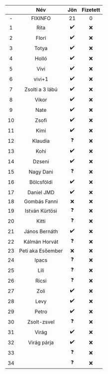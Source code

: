|| Név | Jön | Fizetett |
|:---:|  :---:       |     :---:      |      :---:    |
|-|FIXINFO|21|0|
|1| Rita   |:heavy_check_mark:|:x:|
|2| Flori  |:heavy_check_mark:|:x:|
|3| Totya  |:heavy_check_mark:|:x:|
|4| Holló  |:heavy_check_mark:|:x:|
|5| Vivi |:heavy_check_mark:|:x:|
|6| vivi+1  |:heavy_check_mark:|:x:|
|7| Zsolti a 3 lábú|:heavy_check_mark:|:x:|
|8| Vikor  |:heavy_check_mark:|:x:|
|9| Nate   |:heavy_check_mark:|:x:|
|10| Zsofi  |:heavy_check_mark:|:x:|
|11| Kimi  |:heavy_check_mark:|:x:|
|12| Klaudia  |:question:|:x:|
|13| Kohi  |:heavy_check_mark:|:x:|
|14| Dzseni  |:heavy_check_mark:|:x:|
|15| Nagy Dani  |:question:|:x:|
|16| Bölcsföldi  |:heavy_check_mark:|:x:|
|17| Daniel JMD  |:heavy_check_mark:|:x:|
|18| Gombás Fanni  | :x:|:x:|
|19| István Kürtösi|:question:|:x:|
|20| Kitti   | :question:|:x:|
|21| János Bernáth |:heavy_check_mark:|:x:|
|22| Kálmán Horvát |:question:|:x:|
|23|Peti aka Esőember|:x:|:x:|
|24|Ipacs|:question:|:x:|
|25|Lili |:question:|:x:|
|26|Ricsi|:question:|:x:|
|27|Zoli |:heavy_check_mark:|:x:|
|28| Levy|:heavy_check_mark:|:x:|
|29|Petro|:heavy_check_mark:|:x:|
|30| Zsolt-zsvel |:question:|:x:|
|31| Virág |:heavy_check_mark:|:x:|
|32| Virág párja |:heavy_check_mark:|:x:|
|33| |:question:|:x:|
|34| |:question:|:x:|

